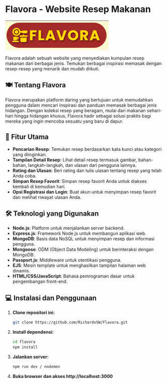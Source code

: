 # Flavora - Website Resep Makanan

<img src="public/img/flavora.png" alt="Flavora Icon">

Flavora adalah sebuah website yang menyediakan kumpulan resep makanan dari berbagai jenis. Temukan berbagai inspirasi memasak dengan resep-resep yang menarik dan mudah diikuti.

## 🍽️ Tentang Flavora

Flavora merupakan platform daring yang bertujuan untuk memudahkan pengguna dalam mencari inspirasi dan panduan memasak berbagai jenis hidangan. Dengan koleksi resep yang beragam, mulai dari makanan sehari-hari hingga hidangan khusus, Flavora hadir sebagai solusi praktis bagi mereka yang ingin mencoba sesuatu yang baru di dapur.

## 🌟 Fitur Utama

- **Pencarian Resep**: Temukan resep berdasarkan kata kunci atau kategori yang diinginkan.
- **Tampilan Detail Resep**: Lihat detail resep termasuk gambar, bahan-bahan, langkah-langkah, dan ulasan dari pengguna lainnya.
- **Rating dan Ulasan**: Beri rating dan tulis ulasan tentang resep yang telah Anda coba.
- **Simpan Resep Favorit**: Simpan resep favorit Anda untuk diakses kembali di kemudian hari.
- **Opsi Registrasi dan Login**: Buat akun untuk menyimpan resep favorit dan melihat riwayat ulasan Anda.

## 🛠️ Teknologi yang Digunakan

- **Node.js**: Platform untuk menjalankan server backend.
- **Express.js**: Framework Node.js untuk membangun aplikasi web.
- **MongoDB**: Basis data NoSQL untuk menyimpan resep dan informasi pengguna.
- **Mongoose**: ODM (Object Data Modeling) untuk berinteraksi dengan MongoDB.
- **Passport.js**: Middleware untuk otentikasi pengguna.
- **EJS**: Mesin template untuk menghasilkan tampilan halaman web dinamis.
- **HTML/CSS/JavaScript**: Bahasa pemrograman dasar untuk pengembangan front-end.

## 💻 Instalasi dan Penggunaan

1. **Clone repositori ini:**
    ```bash
    git clone https://github.com/RichardxSW/Flavora.git
    ```
2. **Install dependensi:**
    ```bash
    cd flavora
    npm install
    ```
3. **Jalankan server:**
    ```bash
    npm run dev / nodemon
    ```
4. **Buka browser dan akses http://localhost:3000**
